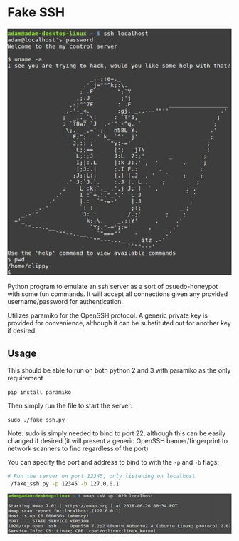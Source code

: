 # Fake SSH

![Example](screenshots/clippy.png "Clippy!")

Python program to emulate an ssh server as a sort of psuedo-honeypot with some fun commands. It will accept all connections given any provided username/password for authentication.

Utilizes paramiko for the OpenSSH protocol. A generic private key is provided for convenience, although it can be substituted out for another key if desired.

## Usage

This should be able to run on both python 2 and 3 with paramiko as the only requirement

`pip install paramiko`

Then simply run the file to start the server:

`sudo ./fake_ssh.py`

Note: sudo is simply needed to bind to port 22, although this can be easily changed if desired (it will present a generic OpenSSH banner/fingerprint to network scanners to find regardless of the port)

You can specify the port and address to bind to with the `-p` and `-b` flags:

```sh
# Run the server on port 12345, only listening on localhost
./fake_ssh.py -p 12345 -b 127.0.0.1
```

![Scan](screenshots/nmap.png "Spoofed Banner")
